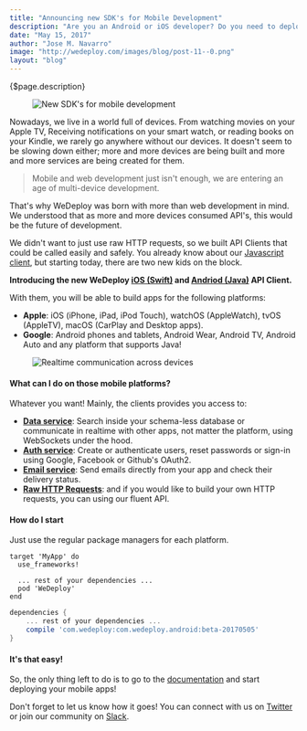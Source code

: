 ```yaml
---
title: "Announcing new SDK's for Mobile Development"
description: "Are you an Android or iOS developer? Do you need to deploy services quickly and easily to the cloud and focus on your mobile apps? Well today is a big day for you!"
date: "May 15, 2017"
author: "Jose M. Navarro"
image: "http://wedeploy.com/images/blog/post-11--0.png"
layout: "blog"
---
```


<article>

{$page.description}

<figure>
	<img src="../images/blog/post-11--0.png" alt="New SDK's for mobile development">
</figure>

Nowadays, we live in a world full of devices. From watching movies on your Apple TV, Receiving notifications on your smart watch, or reading books on your Kindle, we rarely go anywhere without our devices. It doesn't seem to be slowing down either; more and more devices are being built and more and more services are being created for them.

> Mobile and web development just isn't enough, we are entering an age of multi-device development.

That's why WeDeploy was born with more than web development in mind. We understood that as more and more devices consumed API's, this would be the future of development.

We didn't want to just use raw HTTP requests, so we built API Clients that could be called easily and safely. You already know about our [Javascript client](/docs/intro/using-the-api-client.html#1), but starting today, there are two new kids on the block.

**Introducing the new WeDeploy <a target="_blank" href="/docs/intro/using-the-api-client.html#2">iOS (Swift)</a> and <a target="_blank" href="/docs/intro/using-the-api-client.html#3">Andriod (Java)</a> API Client.**

With them, you will be able to build apps for the following platforms:

* **Apple**: iOS (iPhone, iPad, iPod Touch), watchOS (AppleWatch), tvOS (AppleTV), macOS (CarPlay and Desktop apps).
* **Google**: Android phones and tablets, Android Wear, Android TV, Android Auto and any platform that supports Java!

<figure>
	<img src="../images/blog/post-11--1.gif" alt="Realtime communication across devices">
</figure>


#### What can I do on those mobile platforms?

Whatever you want! Mainly, the clients provides you access to:

- **<a target="_blank" href="/docs/data/getting-started.html">Data service</a>**: Search inside your schema-less database or communicate in realtime with other apps, not matter the platform, using WebSockets under the hood.
- **<a target="_blank" href="/docs/auth/getting-started.html">Auth service</a>**: Create or authenticate users, reset passwords or sign-in using Google, Facebook or Github's OAuth2.
- **<a target="_blank" href="/docs/email/getting-started.html">Email service</a>**: Send emails directly from your app and check their delivery status.
- **<a target="_blank" href="/docs/hosting/getting-started.html">Raw HTTP Requests</a>**: and if you would like to build your own HTTP requests, you can using our fluent API.


#### How do I start

Just use the regular package managers for each platform.

```Podfile
target 'MyApp' do
  use_frameworks!

  ... rest of your dependencies ...
  pod 'WeDeploy'
end
```
```build.gradle
dependencies {
	... rest of your dependencies ...
    compile 'com.wedeploy:com.wedeploy.android:beta-20170505'
}
```

#### It's that easy!

So, the only thing left to do is to go to the [documentation](/docs/) and start deploying your mobile apps!

Don't forget to let us know how it goes! You can connect with us on [Twitter](https://twitter.com/wedeploy) or join our community on [Slack](http://chat.wedeploy.com).

</article>
